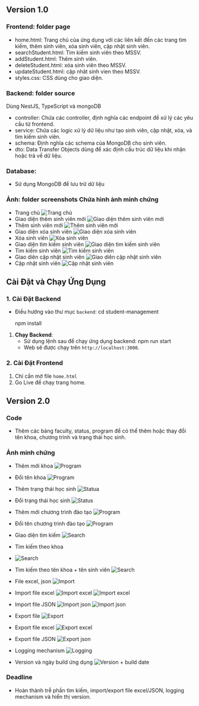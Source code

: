 ## Version 1.0
### Frontend: folder page

- home.html: Trang chủ của ứng dụng với các liên kết đến các trang tìm kiếm, thêm sinh viên, xóa sinh viên, cập nhật sinh viên.
- searchStudent.html: Tìm kiếm sinh viên theo MSSV.
- addStudent.html: Thêm sinh viên.
- deleteStudent.html: xóa sinh viên theo MSSV.
- updateStudent.html: cập nhât sinh vien theo MSSV.
- styles.css: CSS dùng cho giao diện.

### Backend: folder source
Dùng NestJS, TypeScript và mongoDB 
- controller: Chứa các controller, định nghĩa các endpoint để xử lý các yêu cầu từ frontend.
- service: Chứa các logic xử lý dữ liệu như tạo sinh viên, cập nhật, xóa, và tìm kiếm sinh viên.
- schema: Định nghĩa các schema của MongoDB cho sinh viên.
- dto: Data Transfer Objects dùng để xác định cấu trúc dữ liệu khi nhận hoặc trả về dữ liệu.

### Database:
- Sử dụng MongoDB để lưu trữ dữ liệu
  
### Ảnh: folder screenshots Chứa hình ảnh minh chứng
- Trang chủ
![Trang chủ](screenshots/homepage.png)
- Giao diện thêm sinh viên mới
![Giao diện thêm sinh viên mới](screenshots/addStudent.PNG)
- Thêm sinh viên mới
![Thêm sinh viên mới](screenshots/demoAddStudent.PNG)
- Giao diện xóa sinh viên
![Giao diện xóa sinh viên](screenshots/deleteStudent.PNG)
- Xóa sinh viên
![Xóa sinh viên](screenshots/demoDeleteStudent.PNG)
- Giao diện tìm kiếm sinh viên
![Giao diện tìm kiếm sinh viên](screenshots/findStudent.PNG)
- Tìm kiếm sinh viên
![Tìm kiếm sinh viên](screenshots/demoFindStudent.PNG)
- Giao diên cập nhật sinh viên
![Giao diên cập nhật sinh viên](screenshots/updateStudent.PNG)
- Cập nhật sinh viên
![Cập nhật sinh viên](screenshots/demoUpdateStudent.PNG)
## Cài Đặt và Chạy Ứng Dụng

### 1. Cài Đặt Backend

   - Điều hướng vào thư mục `backend`:
     cd student-management

     npm install


1. **Chạy Backend**:
   - Sử dụng lệnh sau để chạy ứng dụng backend:
     npm run start
   - Web sẽ được chạy trên `http://localhost:3000`.

### 2. **Cài Đặt Frontend**

1. Chỉ cần mở file `home.html` 
2. Go Live để chạy trang home. 

## Version 2.0

### Code
- Thêm các bảng faculty, status, program để có thể thêm hoặc thay đổi tên khoa, chương trình và trạng thái học sinh.

### Ảnh minh chứng

- Thêm mới khoa 
![Program](screenshots/addFaculty.png)
- Đổi tên khoa
![Program](screenshots/changeFaculty.png)

- Thêm trạng thái học sinh
![Statua](screenshots/addStatus.png)
- Đổi trạng thái học sinh
![Status](screenshots/changeStatus.png)
- Thêm mới chương trình đào tạo
![Program](screenshots/demoProgram.png)
- Đổi tên chương trình đào tạo
![Program](screenshots/changeProgram.png)


- Giao diện tìm kiếm
![Search](screenshots/search.png)
- Tìm kiếm theo khoa
- ![Search](screenshots/searchFaculty.png)
- Tìm kiếm theo tên khoa + tên sinh viên
![Search](screenshots/searchFacultyAndName.png)

- File excel, json
![Import](screenshots/import.png)
- Import file excel
![Import excel](screenshots/importExcel.png)
![Import excel](screenshots/importExcelResult.png)
- Import file JSON
![Import json](screenshots/studentJson.png)
![Import json](screenshots/importJson.png)

- Export file
![Export](screenshots/exportFile.png)
- Export file excel
![Export excel](screenshots/exportExcel.png)
- Export file JSON
![Export json](screenshots/exportJSON.png)

- Logging mechanism
![Logging](screenshots/logging.png)
- Version và ngày build ứng dụng
![Version + build date](screenshots/version_build.png)

### Deadline
- Hoàn thành trễ phần tìm kiếm, import/export file excel/JSON, logging mechanism và hiển thị version.